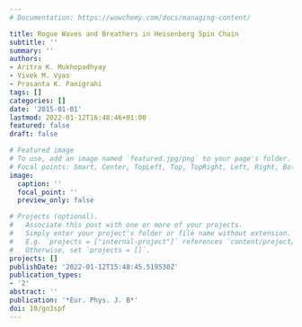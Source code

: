 ```yaml
---
# Documentation: https://wowchemy.com/docs/managing-content/

title: Rogue Waves and Breathers in Heisenberg Spin Chain
subtitle: ''
summary: ''
authors:
- Aritra K. Mukhopadhyay
- Vivek M. Vyas
- Prasanta K. Panigrahi
tags: []
categories: []
date: '2015-01-01'
lastmod: 2022-01-12T16:48:46+01:00
featured: false
draft: false

# Featured image
# To use, add an image named `featured.jpg/png` to your page's folder.
# Focal points: Smart, Center, TopLeft, Top, TopRight, Left, Right, BottomLeft, Bottom, BottomRight.
image:
  caption: ''
  focal_point: ''
  preview_only: false

# Projects (optional).
#   Associate this post with one or more of your projects.
#   Simply enter your project's folder or file name without extension.
#   E.g. `projects = ["internal-project"]` references `content/project/deep-learning/index.md`.
#   Otherwise, set `projects = []`.
projects: []
publishDate: '2022-01-12T15:48:45.519530Z'
publication_types:
- '2'
abstract: ''
publication: '*Eur. Phys. J. B*'
doi: 10/gn3spf
---
```

